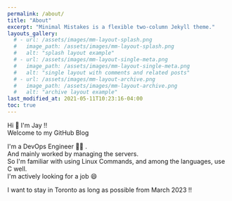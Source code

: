 ```yaml
---
permalink: /about/
title: "About"
excerpt: "Minimal Mistakes is a flexible two-column Jekyll theme."
layouts_gallery:
  # - url: /assets/images/mm-layout-splash.png
  #   image_path: /assets/images/mm-layout-splash.png
  #   alt: "splash layout example"
  # - url: /assets/images/mm-layout-single-meta.png
  #   image_path: /assets/images/mm-layout-single-meta.png
  #   alt: "single layout with comments and related posts"
  # - url: /assets/images/mm-layout-archive.png
  #   image_path: /assets/images/mm-layout-archive.png
  #   alt: "archive layout example"
last_modified_at: 2021-05-11T10:23:16-04:00
toc: true
---
```


Hi 👋 I'm Jay !! \
Welcome to my GitHub Blog

I'm a DevOps Engineer 🧑‍💻 . \
And mainly worked by managing the servers. \
So I'm familiar with using Linux Commands, and among the languages, use C well. \
I'm actively looking for a job 😄

I want to stay in Toronto as long as possible from March 2023 !!
